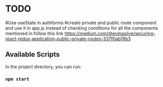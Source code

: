 # TODO

#Use useState in authforms
#create private and public route component and use it in app.js instead of checking conditions for all the components mentioned in <route> follow this link https://medium.com/@eymaslive/securing-react-redux-application-public-private-routes-337f0ab19b3

## Available Scripts



In the project directory, you can run:

### `npm start`

